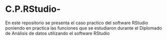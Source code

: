 # C.P.RStudio-
En este repositorio se presenta el caso practico del software RStudio poniendo en practica las funciones que se estudiaron durante el Diplomado de Análisis de datos utilizando el software RStudio
